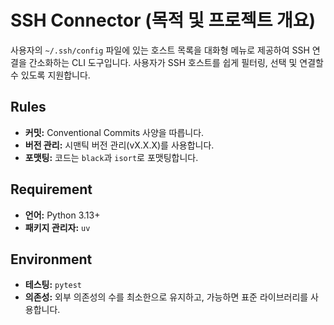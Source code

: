 
# SSH Connector (목적 및 프로젝트 개요)

사용자의 `~/.ssh/config` 파일에 있는 호스트 목록을 대화형 메뉴로 제공하여 SSH 연결을 간소화하는 CLI 도구입니다. 사용자가 SSH 호스트를 쉽게 필터링, 선택 및 연결할 수 있도록 지원합니다.

## Rules

- **커밋:** Conventional Commits 사양을 따릅니다.
- **버전 관리:** 시맨틱 버전 관리(vX.X.X)를 사용합니다.
- **포맷팅:** 코드는 `black`과 `isort`로 포맷팅합니다.

## Requirement

- **언어:** Python 3.13+
- **패키지 관리자:** `uv`

## Environment

- **테스팅:** `pytest`
- **의존성:** 외부 의존성의 수를 최소한으로 유지하고, 가능하면 표준 라이브러리를 사용합니다.
